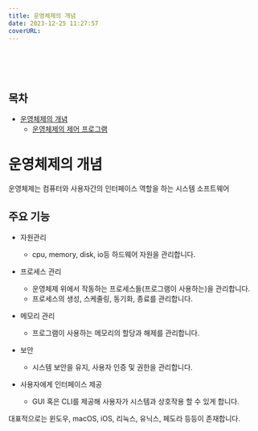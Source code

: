```yaml
---
title: 운영체제의 개념
date: 2023-12-25 11:27:57
coverURL: 
---
```

<br />
<br />
<br />

## 목차
- <a href="/blog/Engineer-Information-Processing/concept-of-Operating-System/">운영체제의 개념</a>
    - <a href="/blog/Engineer-Information-Processing/os-control-program/">운영체제의 제어 프로그램</a>


# 운영체제의 개념

운영체제는 컴퓨터와 사용자간의 인터페이스 역할을 하는 시스템 소프트웨어

## 주요 기능

- 자원관리
  - cpu, memory, disk, io등 하드웨어 자원을 관리합니다.

- 프로세스 관리
  - 운영체제 위에서 작동하는 프로세스들(프로그램이 사용하는)을 관리합니다.
  - 프로세스의 생성, 스케줄링, 동기화, 종료를 관리합니다.
- 메모리 관리
  - 프로그램이 사용하는 메모리의 할당과 해제를 관리합니다.

- 보안
  - 시스템 보안을 유지, 사용자 인증 및 권한을 관리합니다.

- 사용자에게 인터페이스 제공
  - GUI 혹은 CLI를 제공해 사용자가 시스템과 상호작용 할 수 있게 합니다.

대표적으로는 윈도우, macOS, iOS, 리눅스, 유닉스, 페도라 등등이 존재합니다.


